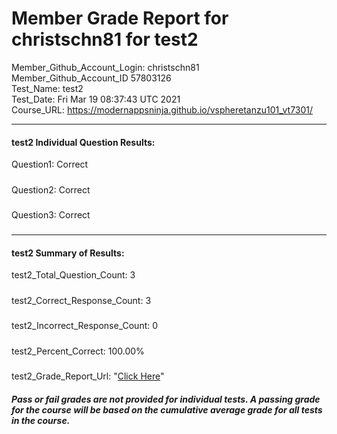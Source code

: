 # Member Grade Report for christschn81 for test2  
   
Member_Github_Account_Login: christschn81  
Member_Github_Account_ID 57803126  
Test_Name: test2  
Test_Date: Fri Mar 19 08:37:43 UTC 2021  
Course_URL: https://modernappsninja.github.io/vspheretanzu101_vt7301/  
   
---  
#### test2 Individual Question Results:  
Question1: Correct  
#####  
Question2: Correct  
#####  
Question3: Correct  
#####  
---  
#### test2 Summary of Results:  
test2_Total_Question_Count: 3  
#####  
test2_Correct_Response_Count: 3  
#####  
test2_Incorrect_Response_Count: 0  
#####  
test2_Percent_Correct: 100.00%  
#####  
test2_Grade_Report_Url: "[Click Here](https://github.com/modernappsninjas/christschn81/blob/main/static/userdata/courses/vspheretanzu101_vt7301/grade_report.pr27.test2.md)"
##### Pass or fail grades are not provided for individual tests. A passing grade for the course will be based on the cumulative average grade for all tests in the course.  
